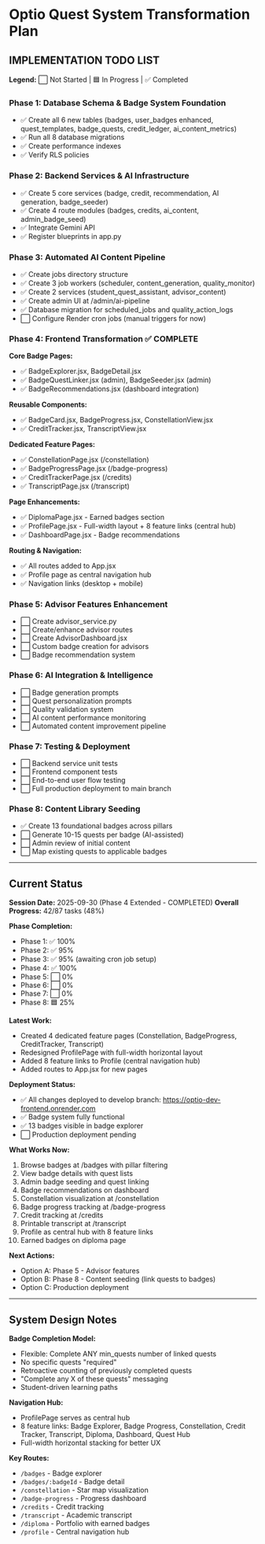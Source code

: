 # Optio Quest System Transformation Plan

## IMPLEMENTATION TODO LIST

**Legend:** ⬜ Not Started | 🟦 In Progress | ✅ Completed

### Phase 1: Database Schema & Badge System Foundation
- ✅ Create all 6 new tables (badges, user_badges enhanced, quest_templates, badge_quests, credit_ledger, ai_content_metrics)
- ✅ Run all 8 database migrations
- ✅ Create performance indexes
- ✅ Verify RLS policies

### Phase 2: Backend Services & AI Infrastructure
- ✅ Create 5 core services (badge, credit, recommendation, AI generation, badge_seeder)
- ✅ Create 4 route modules (badges, credits, ai_content, admin_badge_seed)
- ✅ Integrate Gemini API
- ✅ Register blueprints in app.py

### Phase 3: Automated AI Content Pipeline
- ✅ Create jobs directory structure
- ✅ Create 3 job workers (scheduler, content_generation, quality_monitor)
- ✅ Create 2 services (student_quest_assistant, advisor_content)
- ✅ Create admin UI at /admin/ai-pipeline
- ✅ Database migration for scheduled_jobs and quality_action_logs
- ⬜ Configure Render cron jobs (manual triggers for now)

### Phase 4: Frontend Transformation ✅ COMPLETE
**Core Badge Pages:**
- ✅ BadgeExplorer.jsx, BadgeDetail.jsx
- ✅ BadgeQuestLinker.jsx (admin), BadgeSeeder.jsx (admin)
- ✅ BadgeRecommendations.jsx (dashboard integration)

**Reusable Components:**
- ✅ BadgeCard.jsx, BadgeProgress.jsx, ConstellationView.jsx
- ✅ CreditTracker.jsx, TranscriptView.jsx

**Dedicated Feature Pages:**
- ✅ ConstellationPage.jsx (/constellation)
- ✅ BadgeProgressPage.jsx (/badge-progress)
- ✅ CreditTrackerPage.jsx (/credits)
- ✅ TranscriptPage.jsx (/transcript)

**Page Enhancements:**
- ✅ DiplomaPage.jsx - Earned badges section
- ✅ ProfilePage.jsx - Full-width layout + 8 feature links (central hub)
- ✅ DashboardPage.jsx - Badge recommendations

**Routing & Navigation:**
- ✅ All routes added to App.jsx
- ✅ Profile page as central navigation hub
- ✅ Navigation links (desktop + mobile)

### Phase 5: Advisor Features Enhancement
- ⬜ Create advisor_service.py
- ⬜ Create/enhance advisor routes
- ⬜ Create AdvisorDashboard.jsx
- ⬜ Custom badge creation for advisors
- ⬜ Badge recommendation system

### Phase 6: AI Integration & Intelligence
- ⬜ Badge generation prompts
- ⬜ Quest personalization prompts
- ⬜ Quality validation system
- ⬜ AI content performance monitoring
- ⬜ Automated content improvement pipeline

### Phase 7: Testing & Deployment
- ⬜ Backend service unit tests
- ⬜ Frontend component tests
- ⬜ End-to-end user flow testing
- ⬜ Full production deployment to main branch

### Phase 8: Content Library Seeding
- ✅ Create 13 foundational badges across pillars
- ⬜ Generate 10-15 quests per badge (AI-assisted)
- ⬜ Admin review of initial content
- ⬜ Map existing quests to applicable badges

---

## Current Status

**Session Date:** 2025-09-30 (Phase 4 Extended - COMPLETED)
**Overall Progress:** 42/87 tasks (48%)

**Phase Completion:**
- Phase 1: ✅ 100%
- Phase 2: ✅ 95%
- Phase 3: ✅ 95% (awaiting cron job setup)
- Phase 4: ✅ 100%
- Phase 5: ⬜ 0%
- Phase 6: ⬜ 0%
- Phase 7: ⬜ 0%
- Phase 8: 🟦 25%

**Latest Work:**
- Created 4 dedicated feature pages (Constellation, BadgeProgress, CreditTracker, Transcript)
- Redesigned ProfilePage with full-width horizontal layout
- Added 8 feature links to Profile (central navigation hub)
- Added routes to App.jsx for new pages

**Deployment Status:**
- ✅ All changes deployed to develop branch: https://optio-dev-frontend.onrender.com
- ✅ Badge system fully functional
- ✅ 13 badges visible in badge explorer
- ⬜ Production deployment pending

**What Works Now:**
1. Browse badges at /badges with pillar filtering
2. View badge details with quest lists
3. Admin badge seeding and quest linking
4. Badge recommendations on dashboard
5. Constellation visualization at /constellation
6. Badge progress tracking at /badge-progress
7. Credit tracking at /credits
8. Printable transcript at /transcript
9. Profile as central hub with 8 feature links
10. Earned badges on diploma page

**Next Actions:**
- Option A: Phase 5 - Advisor features
- Option B: Phase 8 - Content seeding (link quests to badges)
- Option C: Production deployment

---

## System Design Notes

**Badge Completion Model:**
- Flexible: Complete ANY min_quests number of linked quests
- No specific quests "required"
- Retroactive counting of previously completed quests
- "Complete any X of these quests" messaging
- Student-driven learning paths

**Navigation Hub:**
- ProfilePage serves as central hub
- 8 feature links: Badge Explorer, Badge Progress, Constellation, Credit Tracker, Transcript, Diploma, Dashboard, Quest Hub
- Full-width horizontal stacking for better UX

**Key Routes:**
- `/badges` - Badge explorer
- `/badges/:badgeId` - Badge detail
- `/constellation` - Star map visualization
- `/badge-progress` - Progress dashboard
- `/credits` - Credit tracking
- `/transcript` - Academic transcript
- `/diploma` - Portfolio with earned badges
- `/profile` - Central navigation hub
